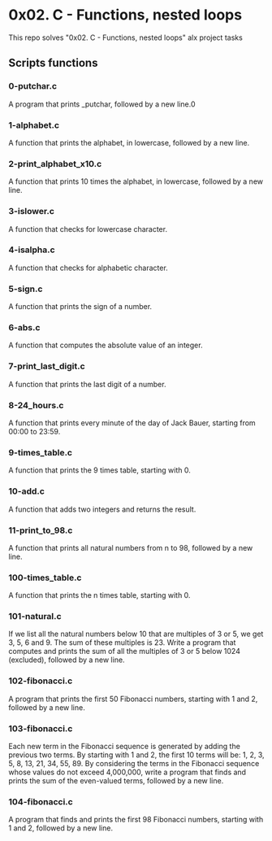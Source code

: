# 0x02. C - Functions, nested loops

This repo solves "0x02. C - Functions, nested loops" alx project tasks

## Scripts functions

### 0-putchar.c

A program that prints _putchar, followed by a new line.0

### 1-alphabet.c

A function that prints the alphabet, in lowercase, followed by a new line.

### 2-print_alphabet_x10.c

A function that prints 10 times the alphabet, in lowercase, followed by a new line.

### 3-islower.c

A function that checks for lowercase character.

### 4-isalpha.c

A function that checks for alphabetic character.

### 5-sign.c

A function that prints the sign of a number.

### 6-abs.c

A function that computes the absolute value of an integer.

### 7-print_last_digit.c

A function that prints the last digit of a number.

### 8-24_hours.c

A function that prints every minute of the day of Jack Bauer, starting from 00:00 to 23:59.

### 9-times_table.c

A function that prints the 9 times table, starting with 0.

### 10-add.c

A function that adds two integers and returns the result.

### 11-print_to_98.c

A function that prints all natural numbers from n to 98, followed by a new line.

### 100-times_table.c

A function that prints the n times table, starting with 0.

### 101-natural.c

If we list all the natural numbers below 10 that are multiples of 3 or 5, we get 3, 5, 6 and 9. The sum of these multiples is 23. Write a program that computes and prints the sum of all the multiples of 3 or 5 below 1024 (excluded), followed by a new line.

### 102-fibonacci.c

A program that prints the first 50 Fibonacci numbers, starting with 1 and 2, followed by a new line.

### 103-fibonacci.c

Each new term in the Fibonacci sequence is generated by adding the previous two terms. By starting with 1 and 2, the first 10 terms will be: 1, 2, 3, 5, 8, 13, 21, 34, 55, 89. By considering the terms in the Fibonacci sequence whose values do not exceed 4,000,000, write a program that finds and prints the sum of the even-valued terms, followed by a new line.

### 104-fibonacci.c

A program that finds and prints the first 98 Fibonacci numbers, starting with 1 and 2, followed by a new line.

